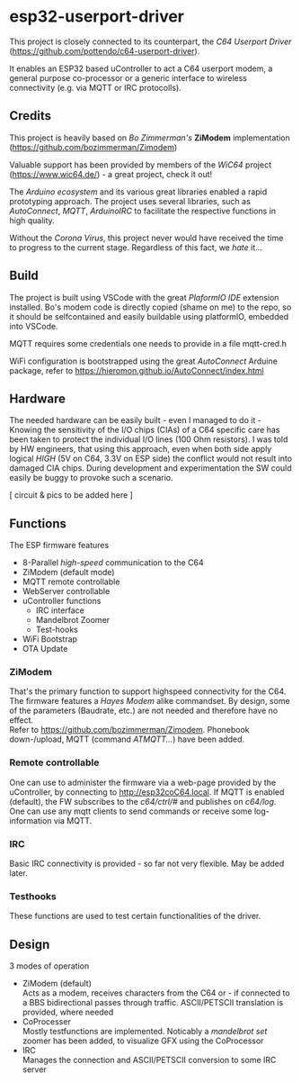 # esp32-userport-driver

This project is closely connected to its counterpart, the *C64 Userport Driver* (https://github.com/pottendo/c64-userport-driver).

It enables an ESP32 based uController to act a C64 userport modem, a general purpose co-processor or a generic interface to wireless connectivity (e.g. via MQTT or IRC protocolls).

## Credits
This project is heavily based on *Bo Zimmerman's* **ZiModem** implementation (https://github.com/bozimmerman/Zimodem)

Valuable support has been provided by members of the *WiC64* project (https://www.wic64.de/) - a great project, check it out!

The *Arduino ecosystem* and its various great libraries enabled a rapid prototyping approach. The project uses several libraries, such as *AutoConnect*, *MQTT*, *ArduinoIRC* to facilitate the respective functions in high quality.

Without the *Corona Virus*, this project never would have received the time to progress to the current stage. Regardless of this fact, we *hate* it... 

## Build
The project is built using VSCode with the great *PlaformIO IDE* extension installed.
Bo's modem code is directly copied (shame on me) to the repo, so it should be selfcontained and easily buildable using platformIO, embedded into VSCode.

MQTT requires some credentials one needs to provide in a file mqtt-cred.h

WiFi configuration is bootstrapped using the great *AutoConnect* Arduine package, refer to https://hieromon.github.io/AutoConnect/index.html

## Hardware
The needed hardware can be easily built - even I managed to do it - Knowing the sensitivity of the I/O chips (CIAs) of a C64 specific care has been taken to protect the individual I/O lines (100 Ohm resistors). 
I was told by HW engineers, that using this approach, even when both side apply logical *HIGH* (5V on C64, 3.3V on ESP side) the conflict would not result into damaged CIA chips. 
During development and experimentation the SW could easily be buggy to provoke such a scenario.

[ circuit & pics to be added here ]

## Functions
The ESP firmware features
- 8-Parallel *high-speed* communication to the C64
- ZiModem (default mode)
- MQTT remote controllable
- WebServer controllable
- uController functions
  - IRC interface
  - Mandelbrot Zoomer
  - Test-hooks
- WiFi Bootstrap
- OTA Update

### ZiModem
That's the primary function to support highspeed connectivity for the C64. The firmware features a *Hayes Modem* alike commandset. By design, some of the parameters (Baudrate, etc.) are not needed and therefore have no effect.<br>
Refer to https://github.com/bozimmerman/Zimodem.
Phonebook down-/upload, MQTT (command *ATMQTT...*) have been added.

### Remote controllable
One can use to administer the firmware via a web-page provided by the uController, by connecting to http://esp32coC64.local.
If MQTT is enabled (default), the FW subscribes to the *c64/ctrl/#* and publishes on *c64/log*. One can use any mqtt clients to send commands or receive some log-information via MQTT.

### IRC
Basic IRC connectivity is provided - so far not very flexible. May be added later.

### Testhooks
These functions are used to test certain functionalities of the driver.

## Design
3 modes of operation
- ZiModem (default)<br>
  Acts as a modem, receives characters from the C64 or - if connected to a BBS bidirectional passes through traffic. ASCII/PETSCII translation is provided, where needed
- CoProcesser<br>
  Mostly testfunctions are implemented. Noticably a *mandelbrot set* zoomer has been added, to visualize GFX using the CoProcessor
- IRC<br>
  Manages the connection and ASCII/PETSCII conversion to some IRC server


